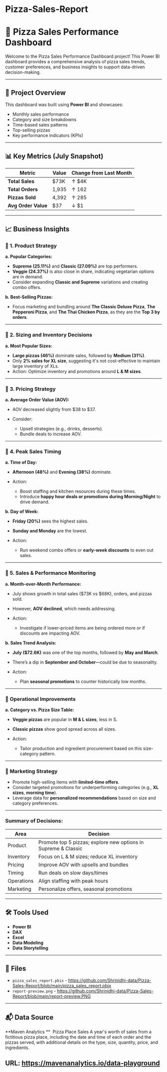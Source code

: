 # Pizza-Sales-Report
# 🍕 Pizza Sales Performance Dashboard

Welcome to the Pizza Sales Performance Dashboard project! This Power BI dashboard provides a comprehensive analysis of pizza sales trends, customer preferences, and business insights to support data-driven decision-making.

---

## 📂 Project Overview

This dashboard was built using **Power BI** and showcases:
- Monthly sales performance
- Category and size breakdowns
- Time-based sales patterns
- Top-selling pizzas
- Key performance indicators (KPIs)

---

## 📊 Key Metrics (July Snapshot)

| Metric                | Value     | Change from Last Month |
|----------------------|-----------|-------------------------|
| **Total Sales**      | \$73K     | ↑ \$4K                  |
| **Total Orders**     | 1,935     | ↑ 162                   |
| **Pizzas Sold**      | 4,392     | ↑ 285                   |
| **Avg Order Value**  | \$37      | ↓ \$1                   |

---

## 📈 Business Insights

### 🔹 **1. Product Strategy**

**a. Popular Categories:**

* **Supreme (25.11%)** and **Classic (27.09%)** are top performers.
* **Veggie (24.37%)** is also close in share, indicating vegetarian options are in demand.
* Consider expanding **Classic and Supreme** variations and creating combo offers.

**b. Best-Selling Pizzas:**

* Focus marketing and bundling around **The Classic Deluxe Pizza**, **The Pepperoni Pizza**, and **The Thai Chicken Pizza**, as they are the **Top 3 by orders**.

---

### 🔹 **2. Sizing and Inventory Decisions**

**a. Most Popular Sizes:**

* **Large pizzas (46%)** dominate sales, followed by **Medium (31%)**.
* Only **2% sales for XL size**, suggesting it's not cost-effective to maintain large inventory of XLs.
* Action: Optimize inventory and promotions around **L & M sizes**.

---

### 🔹 **3. Pricing Strategy**

**a. Average Order Value (AOV):**

* AOV decreased slightly from \$38 to \$37.
* Consider:

  * Upsell strategies (e.g., drinks, desserts).
  * Bundle deals to increase AOV.

---

### 🔹 **4. Peak Sales Timing**

**a. Time of Day:**

* **Afternoon (48%)** and **Evening (38%)** dominate.
* Action:

  * Boost staffing and kitchen resources during these times.
  * Introduce **happy hour deals or promotions during Morning/Night** to drive demand.

**b. Day of Week:**

* **Friday (20%)** sees the highest sales.
* **Sunday and Monday** are the lowest.
* Action:

  * Run weekend combo offers or **early-week discounts** to even out sales.

---

### 🔹 **5. Sales & Performance Monitoring**

**a. Month-over-Month Performance:**

* July shows growth in total sales (\$73K vs \$68K), orders, and pizzas sold.
* However, **AOV declined**, which needs addressing.
* Action:

  * Investigate if lower-priced items are being ordered more or if discounts are impacting AOV.

**b. Sales Trend Analysis:**

* **July (\$72.6K)** was one of the top months, followed by **May and March**.
* There’s a dip in **September and October**—could be due to seasonality.
* Action:

  * Plan **seasonal promotions** to counter historically low months.

---

### 🔹 **Operational Improvements**

**a. Category vs. Pizza Size Table:**

* **Veggie pizzas** are popular in **M & L sizes**, less in S.
* **Classic pizzas** show good spread across all sizes.
* Action:

  * Tailor production and ingredient procurement based on this size-category pattern.

---

### 🔹 **Marketing Strategy**

* Promote high-selling items with **limited-time offers**.
* Consider targeted promotions for underperforming categories (e.g., **XL sizes**, **morning time**).
* Leverage data for **personalized recommendations** based on size and category preferences.

---

### Summary of Decisions:

| Area       | Decision                                                       |
| ---------- | -------------------------------------------------------------- |
| Product    | Promote top 5 pizzas; explore new options in Supreme & Classic |
| Inventory  | Focus on L & M sizes; reduce XL inventory                      |
| Pricing    | Improve AOV with upsells and bundles                           |
| Timing     | Run deals on slow days/times                                   |
| Operations | Align staffing with peak hours                                 |
| Marketing  | Personalize offers, seasonal promotions                        |

---

## 🛠 Tools Used

- **Power BI**
- **DAX**
- **Excel**
- **Data Modeling**
- **Data Storytelling**

---

## 📎 Files

- `pizza_sales_report.pbix` - https://github.com/Shrinidhi-data/Pizza-Sales-Report/blob/main/pizza_sales_report.pbix
- `report-preview.png` - https://github.com/Shrinidhi-data/Pizza-Sales-Report/blob/main/report-preview.PNG

---

## 📬 Data Source

**Maven Analytics **  
Pizza Place Sales
A year's worth of sales from a fictitious pizza place, including the date and time of each order and the pizzas served, with additional details on the type, size, quantity, price, and ingredients.

URL: https://mavenanalytics.io/data-playground
---

